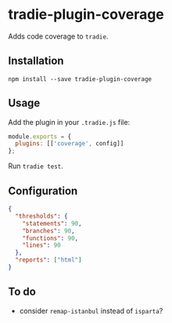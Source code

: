 # tradie-plugin-coverage

Adds code coverage to `tradie`.

## Installation

    npm install --save tradie-plugin-coverage

## Usage

Add the plugin in your `.tradie.js` file:

```js
module.exports = {
  plugins: [['coverage', config]]
};
```

Run `tradie test`.

## Configuration

```json
{
  "thresholds": {
    "statements": 90,
    "branches": 90,
    "functions": 90,
    "lines": 90
  },
  "reports": ["html"]
}
```

## To do
 - consider `remap-istanbul` instead of `isparta`?
